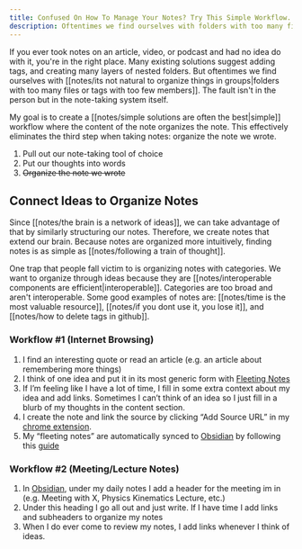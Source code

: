 ```yaml
---
title: Confused On How To Manage Your Notes? Try This Simple Workflow.
description: Oftentimes we find ourselves with folders with too many files or tags with too few members. The fault isn't in the person but in the note-taking system itself.
---
```

If you ever took notes on an article, video, or podcast and had no idea do with it, you're in the right place. Many existing solutions suggest adding tags, and creating many layers of nested folders. But oftentimes we find ourselves with [[notes/its not natural to organize things in groups|folders with too many files or tags with too few members]]. The fault isn't in the person but in the note-taking system itself.



My goal is to create a [[notes/simple solutions are often the best|simple]] workflow where the content of the note organizes the note. This effectively eliminates the third step when taking notes: organize the note we wrote. 

1. Pull out our note-taking tool of choice
2. Put our thoughts into words
3. <strike>Organize the note we wrote</strike>

## Connect Ideas to Organize Notes
Since [[notes/the brain is a network of ideas]], we can take advantage of that by similarly structuring our notes. Therefore, we create notes that extend our brain. Because notes are organized more intuitively, finding notes is as simple as [[notes/following a train of thought]].

One trap that people fall victim to is organizing notes with categories. We want to organize through ideas because they are [[notes/interoperable components are efficient|interoperable]]. Categories are too broad and aren't interoperable. Some good examples of notes are: [[notes/time is the most valuable resource]], [[notes/if you dont use it, you lose it]], and [[notes/how to delete tags in github]].

### Workflow #1 (Internet Browsing)
1. I find an interesting quote or read an article (e.g. an article about remembering more things)
2. I think of one idea and put it in its most generic form with [Fleeting Notes](https://fleetingnotes.app)
3. If I’m feeling like I have a lot of time, I fill in some extra context about my idea and add links. Sometimes I can’t think of an idea so I just fill in a blurb of my thoughts in the content section.
4. I create the note and link the source by clicking “Add Source URL” in my [chrome extension](https://chrome.google.com/webstore/detail/fleeting-notes/gcplhmogdjioeaenmehmapbdonklmdnc).
5. My “fleeting notes” are automatically synced to [Obsidian](https://obsidian.md/) by following this [guide](https://www.thinkwong.com/how-to-sync-obsidian-with-fleeting-notes/)

### Workflow #2 (Meeting/Lecture Notes)
1. In [Obsidian](https://obsidian.md/), under my daily notes I add a header for the meeting im in (e.g. Meeting with X, Physics Kinematics Lecture, etc.)
2. Under this heading I go all out and just write. If I have time I add links and subheaders to organize my notes
3. When I do ever come to review my notes, I add links whenever I think of ideas.
